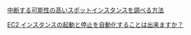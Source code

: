 [中断する可能性の高いスポットインスタンスを調べる方法](https://dev.classmethod.jp/articles/tsnote-spot-instance-advisor-001/)

[EC2 インスタンスの起動と停止を自動化することは出来ますか？](https://dev.classmethod.jp/articles/tsnote-ec2-ssm-automation/)

